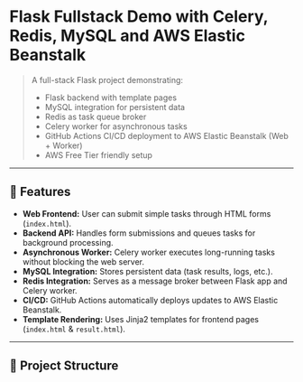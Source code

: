 # Flask Fullstack Demo with Celery, Redis, MySQL and AWS Elastic Beanstalk

> A full-stack Flask project demonstrating:
> - Flask backend with template pages
> - MySQL integration for persistent data
> - Redis as task queue broker
> - Celery worker for asynchronous tasks
> - GitHub Actions CI/CD deployment to AWS Elastic Beanstalk (Web + Worker)
> - AWS Free Tier friendly setup

---

## 🧩 Features

- **Web Frontend:** User can submit simple tasks through HTML forms (`index.html`).
- **Backend API:** Handles form submissions and queues tasks for background processing.
- **Asynchronous Worker:** Celery worker executes long-running tasks without blocking the web server.
- **MySQL Integration:** Stores persistent data (task results, logs, etc.).
- **Redis Integration:** Serves as a message broker between Flask app and Celery worker.
- **CI/CD:** GitHub Actions automatically deploys updates to AWS Elastic Beanstalk.
- **Template Rendering:** Uses Jinja2 templates for frontend pages (`index.html` & `result.html`).

---

## 📂 Project Structure

